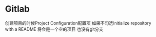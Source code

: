 # Gitlab

创建项目的时候Project Configuration配置项 如果不勾选Initialize repository with a README 将会是一个空的项目 也没有git分支  